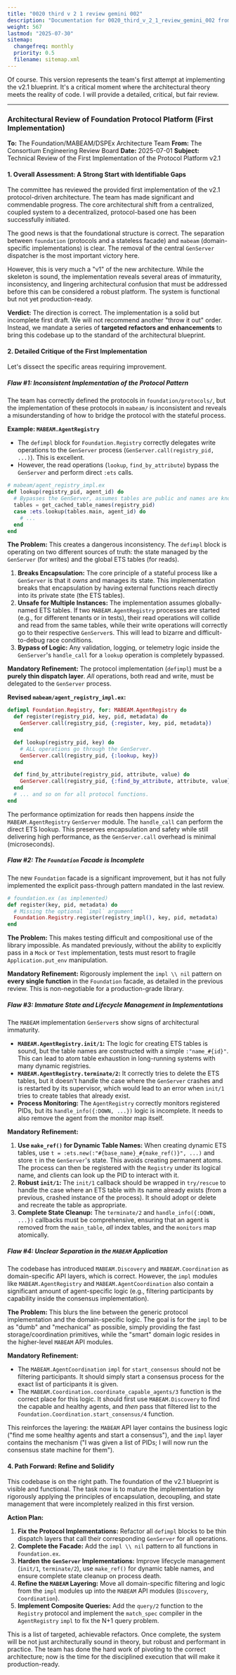 ```yaml
---
title: "0020 third v 2 1 review gemini 002"
description: "Documentation for 0020_third_v_2_1_review_gemini_002 from the Foundation repository."
weight: 567
lastmod: "2025-07-30"
sitemap:
  changefreq: monthly
  priority: 0.5
  filename: sitemap.xml
---
```


Of course. This version represents the team's first attempt at implementing the v2.1 blueprint. It's a critical moment where the architectural theory meets the reality of code. I will provide a detailed, critical, but fair review.

---

### **Architectural Review of Foundation Protocol Platform (First Implementation)**

**To:** The Foundation/MABEAM/DSPEx Architecture Team
**From:** The Consortium Engineering Review Board
**Date:** 2025-07-01
**Subject:** Technical Review of the First Implementation of the Protocol Platform v2.1

#### **1. Overall Assessment: A Strong Start with Identifiable Gaps**

The committee has reviewed the provided first implementation of the v2.1 protocol-driven architecture. The team has made significant and commendable progress. The core architectural shift from a centralized, coupled system to a decentralized, protocol-based one has been successfully initiated.

The good news is that the foundational structure is correct. The separation between `foundation` (protocols and a stateless facade) and `mabeam` (domain-specific implementations) is clear. The removal of the central `GenServer` dispatcher is the most important victory here.

However, this is very much a "v1" of the new architecture. While the skeleton is sound, the implementation reveals several areas of immaturity, inconsistency, and lingering architectural confusion that must be addressed before this can be considered a robust platform. The system is functional but not yet production-ready.

**Verdict:** The direction is correct. The implementation is a solid but incomplete first draft. We will not recommend another "throw it out" order. Instead, we mandate a series of **targeted refactors and enhancements** to bring this codebase up to the standard of the architectural blueprint.

#### **2. Detailed Critique of the First Implementation**

Let's dissect the specific areas requiring improvement.

##### **Flaw #1: Inconsistent Implementation of the Protocol Pattern**

The team has correctly defined the protocols in `foundation/protocols/`, but the implementation of these protocols in `mabeam/` is inconsistent and reveals a misunderstanding of how to bridge the protocol with the stateful process.

**Example: `MABEAM.AgentRegistry`**
*   The `defimpl` block for `Foundation.Registry` correctly delegates write operations to the `GenServer` process (`GenServer.call(registry_pid, ...)`). This is excellent.
*   However, the read operations (`lookup`, `find_by_attribute`) bypass the `GenServer` and perform direct `:ets` calls.

```elixir
# mabeam/agent_registry_impl.ex
def lookup(registry_pid, agent_id) do
  # Bypasses the GenServer, assumes tables are public and names are known
  tables = get_cached_table_names(registry_pid)
  case :ets.lookup(tables.main, agent_id) do
    # ...
  end
end
```

**The Problem:**
This creates a dangerous inconsistency. The `defimpl` block is operating on two different sources of truth: the state managed by the `GenServer` (for writes) and the global ETS tables (for reads).

1.  **Breaks Encapsulation:** The core principle of a stateful process like a `GenServer` is that it *owns* and manages its state. This implementation breaks that encapsulation by having external functions reach directly into its private state (the ETS tables).
2.  **Unsafe for Multiple Instances:** The implementation assumes globally-named ETS tables. If two `MABEAM.AgentRegistry` processes are started (e.g., for different tenants or in tests), their read operations will collide and read from the same tables, while their write operations will correctly go to their respective `GenServer`s. This will lead to bizarre and difficult-to-debug race conditions.
3.  **Bypass of Logic:** Any validation, logging, or telemetry logic inside the `GenServer`'s `handle_call` for a `lookup` operation is completely bypassed.

**Mandatory Refinement:**
The protocol implementation (`defimpl`) must be a **purely thin dispatch layer**. *All* operations, both read and write, must be delegated to the `GenServer` process.

**Revised `mabeam/agent_registry_impl.ex`:**

```elixir
defimpl Foundation.Registry, for: MABEAM.AgentRegistry do
  def register(registry_pid, key, pid, metadata) do
    GenServer.call(registry_pid, {:register, key, pid, metadata})
  end

  def lookup(registry_pid, key) do
    # ALL operations go through the GenServer.
    GenServer.call(registry_pid, {:lookup, key})
  end

  def find_by_attribute(registry_pid, attribute, value) do
    GenServer.call(registry_pid, {:find_by_attribute, attribute, value})
  end
  # ... and so on for all protocol functions.
end
```

The performance optimization for reads then happens *inside* the `MABEAM.AgentRegistry` `GenServer` module. The `handle_call` can perform the direct ETS lookup. This preserves encapsulation and safety while still delivering high performance, as the `GenServer.call` overhead is minimal (microseconds).

##### **Flaw #2: The `Foundation` Facade is Incomplete**

The new `Foundation` facade is a significant improvement, but it has not fully implemented the explicit pass-through pattern mandated in the last review.

```elixir
# foundation.ex (as implemented)
def register(key, pid, metadata) do
  # Missing the optional `impl` argument
  Foundation.Registry.register(registry_impl(), key, pid, metadata)
end
```

**The Problem:**
This makes testing difficult and compositional use of the library impossible. As mandated previously, without the ability to explicitly pass in a `Mock` or `Test` implementation, tests must resort to fragile `Application.put_env` manipulation.

**Mandatory Refinement:**
Rigorously implement the `impl \\ nil` pattern on **every single function** in the `Foundation` facade, as detailed in the previous review. This is non-negotiable for a production-grade library.

##### **Flaw #3: Immature State and Lifecycle Management in Implementations**

The `MABEAM` implementation `GenServer`s show signs of architectural immaturity.

*   **`MABEAM.AgentRegistry.init/1`:** The logic for creating ETS tables is sound, but the table names are constructed with a simple `:"name_#{id}"`. This can lead to atom table exhaustion in long-running systems with many dynamic registries.
*   **`MABEAM.AgentRegistry.terminate/2`:** It correctly tries to delete the ETS tables, but it doesn't handle the case where the `GenServer` crashes and is restarted by its supervisor, which would lead to an error when `init/1` tries to create tables that already exist.
*   **Process Monitoring:** The `AgentRegistry` correctly monitors registered PIDs, but its `handle_info({:DOWN, ...})` logic is incomplete. It needs to also remove the agent from the monitor map itself.

**Mandatory Refinement:**

1.  **Use `make_ref()` for Dynamic Table Names:** When creating dynamic ETS tables, use `t = :ets.new(:"#{base_name}_#{make_ref()}", ...)` and store `t` in the `GenServer`'s state. This avoids creating permanent atoms. The process can then be registered with the `Registry` under its logical name, and clients can look up the PID to interact with it.
2.  **Robust `init/1`:** The `init/1` callback should be wrapped in `try/rescue` to handle the case where an ETS table with its name already exists (from a previous, crashed instance of the process). It should adopt or delete and recreate the table as appropriate.
3.  **Complete State Cleanup:** The `terminate/2` and `handle_info({:DOWN, ...})` callbacks must be comprehensive, ensuring that an agent is removed from the `main_table`, *all* index tables, and the `monitors` map atomically.

##### **Flaw #4: Unclear Separation in the `MABEAM` Application**

The codebase has introduced `MABEAM.Discovery` and `MABEAM.Coordination` as domain-specific API layers, which is correct. However, the `impl` modules like `MABEAM.AgentRegistry` and `MABEAM.AgentCoordination` also contain a significant amount of agent-specific logic (e.g., filtering participants by capability inside the consensus implementation).

**The Problem:**
This blurs the line between the generic protocol implementation and the domain-specific logic. The goal is for the `impl` to be as "dumb" and "mechanical" as possible, simply providing the fast storage/coordination primitives, while the "smart" domain logic resides in the higher-level `MABEAM` API modules.

**Mandatory Refinement:**

*   The `MABEAM.AgentCoordination` `impl` for `start_consensus` should not be filtering participants. It should simply start a consensus process for the exact list of participants it is given.
*   The `MABEAM.Coordination.coordinate_capable_agents/3` function is the correct place for this logic. It should first use `MABEAM.Discovery` to find the capable and healthy agents, and *then* pass that filtered list to the `Foundation.Coordination.start_consensus/4` function.

This reinforces the layering: the `MABEAM` API layer contains the business logic ("find me some healthy agents and start a consensus"), and the `impl` layer contains the mechanism ("I was given a list of PIDs; I will now run the consensus state machine for them").

#### **4. Path Forward: Refine and Solidify**

This codebase is on the right path. The foundation of the v2.1 blueprint is visible and functional. The task now is to mature the implementation by rigorously applying the principles of encapsulation, decoupling, and state management that were incompletely realized in this first version.

**Action Plan:**

1.  **Fix the Protocol Implementations:** Refactor all `defimpl` blocks to be thin dispatch layers that call their corresponding `GenServer` for all operations.
2.  **Complete the Facade:** Add the `impl \\ nil` pattern to all functions in `Foundation.ex`.
3.  **Harden the `GenServer` Implementations:** Improve lifecycle management (`init/1`, `terminate/2`), use `make_ref()` for dynamic table names, and ensure complete state cleanup on process death.
4.  **Refine the `MABEAM` Layering:** Move all domain-specific filtering and logic from the `impl` modules up into the `MABEAM` API modules (`Discovery`, `Coordination`).
5.  **Implement Composite Queries:** Add the `query/2` function to the `Registry` protocol and implement the `match_spec` compiler in the `AgentRegistry` `impl` to fix the N+1 query problem.

This is a list of targeted, achievable refactors. Once complete, the system will be not just architecturally sound in theory, but robust and performant in practice. The team has done the hard work of pivoting to the correct architecture; now is the time for the disciplined execution that will make it production-ready.